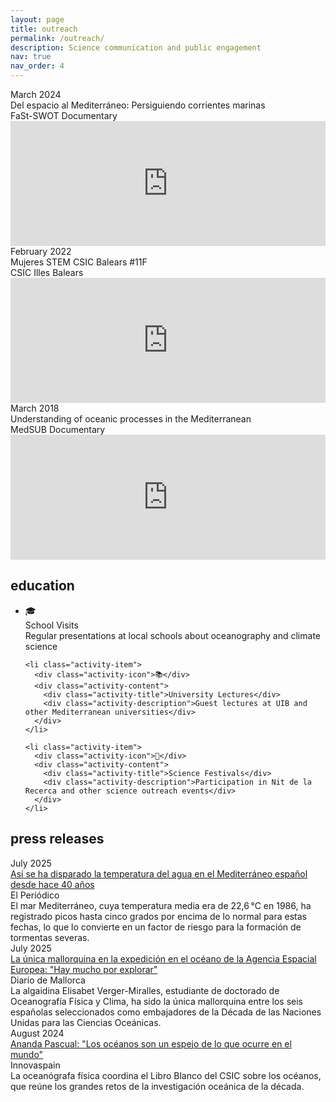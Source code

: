 ```yaml
---
layout: page
title: outreach
permalink: /outreach/
description: Science communication and public engagement
nav: true
nav_order: 4
---
```


<!-- featured content -->

<div class="featured-content">
  <div class="featured-item">
    <div class="featured-date">March 2024</div>
    <div class="featured-details">
      <div class="featured-title">Del espacio al Mediterráneo: Persiguiendo corrientes marinas</div>
      <div class="featured-venue">FaSt-SWOT Documentary</div>
      <div class="featured-video">
        <iframe width="100%" height="200" src="https://www.youtube.com/embed/WQd9LeIdLSk" frameborder="0" allow="accelerometer; autoplay; clipboard-write; encrypted-media; gyroscope; picture-in-picture" allowfullscreen></iframe>
      </div>
    </div>
  </div>

<div class="featured-content">
  <div class="featured-item">
    <div class="featured-date">February 2022</div>
    <div class="featured-details">
      <div class="featured-title">Mujeres STEM CSIC Balears #11F</div>
      <div class="featured-venue">CSIC Illes Balears </div>
      <div class="featured-video">
        <iframe width="100%" height="200" src="https://www.youtube.com/watch?v=cc4fR1Hubg8" frameborder="0" allow="accelerometer; autoplay; clipboard-write; encrypted-media; gyroscope; picture-in-picture" allowfullscreen></iframe>
      </div>
    </div>
  </div>

<div class="featured-content">
  <div class="featured-item">
    <div class="featured-date">March 2018</div>
    <div class="featured-details">
      <div class="featured-title">Understanding of oceanic processes in the Mediterranean</div>
      <div class="featured-venue">MedSUB Documentary</div>
      <div class="featured-video">
        <iframe width="100%" height="200" src="https://www.youtube.com/watch?v=rr9xdHcFwvs" frameborder="0" allow="accelerometer; autoplay; clipboard-write; encrypted-media; gyroscope; picture-in-picture" allowfullscreen></iframe>
      </div>
    </div>
  </div>
  
## education

<div class="education-activities">
  <ul class="activity-list">
    <li class="activity-item">
      <div class="activity-icon">🎓</div>
      <div class="activity-content">
        <div class="activity-title">School Visits</div>
        <div class="activity-description">Regular presentations at local schools about oceanography and climate science</div>
      </div>
    </li>
    
    <li class="activity-item">
      <div class="activity-icon">📚</div>
      <div class="activity-content">
        <div class="activity-title">University Lectures</div>
        <div class="activity-description">Guest lectures at UIB and other Mediterranean universities</div>
      </div>
    </li>
    
    <li class="activity-item">
      <div class="activity-icon">🔬</div>
      <div class="activity-content">
        <div class="activity-title">Science Festivals</div>
        <div class="activity-description">Participation in Nit de la Recerca and other science outreach events</div>
      </div>
    </li>
  </ul>
</div>

## press releases

<div class="press-releases">

  <div class="press-item">
    <div class="press-date">July 2025</div>
    <div class="press-title">
      <a href="https://www.elperiodico.com/es/medio-ambiente/20250707/disparado-temperatura-agua-mediterraneo-espanol-119356965" target="_blank">
       Así se ha disparado la temperatura del agua en el Mediterráneo español desde hace 40 años
      </a>
    </div>
    <div class="press-outlet">El Periódico</div>
    <div class="press-excerpt">El mar Mediterráneo, cuya temperatura media era de 22,6 °C en 1986, ha registrado picos hasta cinco grados por encima de lo normal para estas fechas, lo que lo convierte en un factor de riesgo para la formación de tormentas severas.</div>
  </div>

  <div class="press-item">
    <div class="press-date">July 2025</div>
    <div class="press-title">
      <a href="https://www.diariodemallorca.es/mallorca/2025/07/12/unica-mallorquina-expedicion-oceano-agencia-119603634.html" target="_blank">
       La única mallorquina en la expedición en el océano de la Agencia Espacial Europea: "Hay mucho por explorar"
      </a>
    </div>
    <div class="press-outlet">Diario de Mallorca</div>
    <div class="press-excerpt">La algaidina Elisabet Verger-Miralles, estudiante de doctorado de Oceanografía Física y Clima, ha sido la única mallorquina entre los seis españolas seleccionados como embajadores de la Década de las Naciones Unidas para las Ciencias Oceánicas.</div>
  </div>

  <div class="press-item">
    <div class="press-date">August 2024</div>
    <div class="press-title">
      <a href=" https://www.innovaspain.com/ananda-pascual-oceanos-libro-blanco-csic-imedea/" target="_blank">
       Ananda Pascual: "Los océanos son un espejo de lo que ocurre en el mundo"
      </a>
    </div>
    <div class="press-outlet">Innovaspain</div>
    <div class="press-excerpt">La oceanógrafa física coordina el Libro Blanco del CSIC sobre los océanos, que reúne los grandes retos de la investigación oceánica de la década.</div>
  </div>

</div>